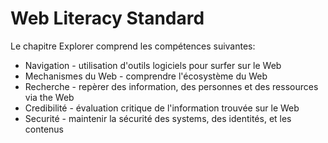 Web Literacy Standard
=====================

Le chapitre Explorer comprend les compétences suivantes:

* Navigation - utilisation d'outils logiciels pour surfer sur le Web
* Mechanismes du Web - comprendre l'écosystème du Web
* Recherche - repèrer des information, des personnes et des ressources via the Web
* Credibilité - évaluation critique de l'information trouvée sur le Web
* Securité - maintenir la sécurité des systems, des identités, et les contenus